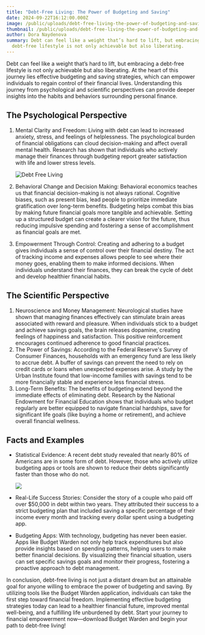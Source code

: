 ```yaml
---
title: "Debt-Free Living: The Power of Budgeting and Saving"
date: 2024-09-22T16:12:00.000Z
image: /public/uploads/debt-free-living-the-power-of-budgeting-and-saving-featured-image.svg
thumbnail: /public/uploads/debt-free-living-the-power-of-budgeting-and-saving-featured-image.svg
author: Dora Naydenova
summary: Debt can feel like a weight that’s hard to lift, but embracing a
  debt-free lifestyle is not only achievable but also liberating.
---
```

Debt can feel like a weight that’s hard to lift, but embracing a debt-free lifestyle is not only achievable but also liberating. At the heart of this journey lies effective budgeting and saving strategies, which can empower individuals to regain control of their financial lives. Understanding this journey from psychological and scientific perspectives can provide deeper insights into the habits and behaviors surrounding personal finance.

## The Psychological Perspective

1. Mental Clarity and Freedom: Living with debt can lead to increased anxiety, stress, and feelings of helplessness. The psychological burden of financial obligations can cloud decision-making and affect overall mental health. Research has shown that individuals who actively manage their finances through budgeting report greater satisfaction with life and lower stress levels.

   ![Debt Free Living](/uploads/debt-free-living-the-power-of-budgeting-and-saving-featured-image.svg)
2. Behavioral Change and Decision Making: Behavioral economics teaches us that financial decision-making is not always rational. Cognitive biases, such as present bias, lead people to prioritize immediate gratification over long-term benefits. Budgeting helps combat this bias by making future financial goals more tangible and achievable. Setting up a structured budget can create a clearer vision for the future, thus reducing impulsive spending and fostering a sense of accomplishment as financial goals are met.
3. Empowerment Through Control: Creating and adhering to a budget gives individuals a sense of control over their financial destiny. The act of tracking income and expenses allows people to see where their money goes, enabling them to make informed decisions. When individuals understand their finances, they can break the cycle of debt and develop healthier financial habits.

## The Scientific Perspective

1. Neuroscience and Money Management: Neurological studies have shown that managing finances effectively can stimulate brain areas associated with reward and pleasure. When individuals stick to a budget and achieve savings goals, the brain releases dopamine, creating feelings of happiness and satisfaction. This positive reinforcement encourages continued adherence to good financial practices.
2. The Power of Savings: According to the Federal Reserve's Survey of Consumer Finances, households with an emergency fund are less likely to accrue debt. A buffer of savings can prevent the need to rely on credit cards or loans when unexpected expenses arise. A study by the Urban Institute found that low-income families with savings tend to be more financially stable and experience less financial stress.
3. Long-Term Benefits: The benefits of budgeting extend beyond the immediate effects of eliminating debt. Research by the National Endowment for Financial Education shows that individuals who budget regularly are better equipped to navigate financial hardships, save for significant life goals (like buying a home or retirement), and achieve overall financial wellness.

## Facts and Examples

- Statistical Evidence: A recent debt study revealed that nearly 80% of Americans are in some form of debt. However, those who actively utilize budgeting apps or tools are shown to reduce their debts significantly faster than those who do not.

  ![](/uploads/debt-free-living-the-power-of-budgeting-and-saving-featured-image.svg)

- Real-Life Success Stories: Consider the story of a couple who paid off over $50,000 in debt within two years. They attributed their success to a strict budgeting plan that included saving a specific percentage of their income every month and tracking every dollar spent using a budgeting app.
- Budgeting Apps: With technology, budgeting has never been easier. Apps like Budget Warden not only help track expenditures but also provide insights based on spending patterns, helping users to make better financial decisions. By visualizing their financial situation, users can set specific savings goals and monitor their progress, fostering a proactive approach to debt management.

In conclusion, debt-free living is not just a distant dream but an attainable goal for anyone willing to embrace the power of budgeting and saving. By utilizing tools like the Budget Warden application, individuals can take the first step toward financial freedom. Implementing effective budgeting strategies today can lead to a healthier financial future, improved mental well-being, and a fulfilling life unburdened by debt. Start your journey to financial empowerment now—download Budget Warden and begin your path to debt-free living!
